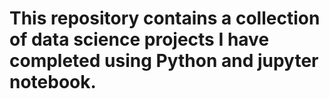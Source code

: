 # This repository contains a collection of data science projects I have completed using Python and jupyter notebook.
